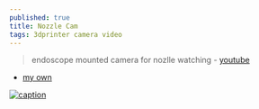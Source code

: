 ```yaml
---
published: true
title: Nozzle Cam
tags: 3dprinter camera video
---
```

> endoscope mounted camera for nozlle watching - [youtube](https://www.youtube.com/watch?v=UE8fDBALxLg&list=LL&index=42&t=662s)

- [my own](https://www.thingiverse.com/thing:5021737)

[![caption](https://img.youtube.com/vi/UE8fDBALxLg/0.jpg)](https://www.youtube.com/watch?v=UE8fDBALxLg&list=LL&index=42&t=662s)
